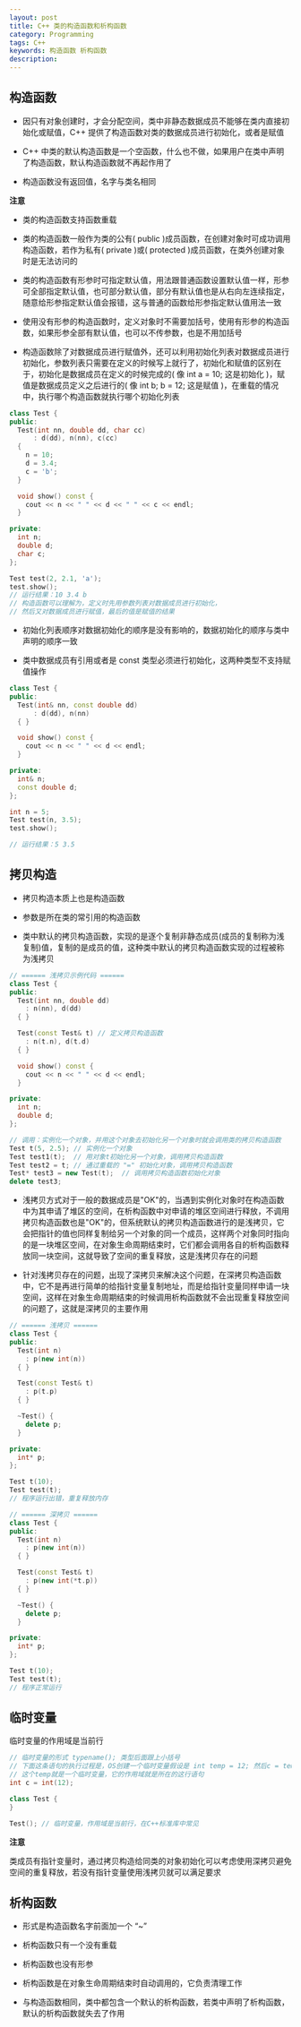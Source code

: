 ```yaml
---
layout: post
title: C++ 类的构造函数和析构函数
category: Programming
tags: C++
keywords: 构造函数 析构函数
description:
---
```


## 构造函数

- 因只有对象创建时，才会分配空间，类中非静态数据成员不能够在类内直接初始化或赋值，C++ 提供了构造函数对类的数据成员进行初始化，或者是赋值

- C++ 中类的默认构造函数是一个空函数，什么也不做，如果用户在类中声明了构造函数，默认构造函数就不再起作用了

- 构造函数没有返回值，名字与类名相同

**注意**

- 类的构造函数支持函数重载

- 类的构造函数一般作为类的公有( public )成员函数，在创建对象时可成功调用构造函数，若作为私有( private )或( protected )成员函数，在类外创建对象时是无法访问的

- 类的构造函数有形参时可指定默认值，用法跟普通函数设置默认值一样，形参可全部指定默认值，也可部分默认值，部分有默认值也是从右向左连续指定，随意给形参指定默认值会报错，这与普通的函数给形参指定默认值用法一致

- 使用没有形参的构造函数时，定义对象时不需要加括号，使用有形参的构造函数，如果形参全部有默认值，也可以不传参数，也是不用加括号

- 构造函数除了对数据成员进行赋值外，还可以利用初始化列表对数据成员进行初始化，参数列表只需要在定义的时候写上就行了，初始化和赋值的区别在于，初始化是数据成员在定义的时候完成的( 像 int a = 10; 这是初始化 )，赋值是数据成员定义之后进行的( 像 int b; b = 12; 这是赋值 )，在重载的情况中，执行哪个构造函数就执行哪个初始化列表

```cpp
class Test {
public:
  Test(int nn, double dd, char cc)
      : d(dd), n(nn), c(cc)
  {
    n = 10;
    d = 3.4;
    c = 'b';
  }

  void show() const {
    cout << n << " " << d << " " << c << endl;
  }

private:
  int n;
  double d;
  char c;
};

Test test(2, 2.1, 'a');
test.show();
// 运行结果：10 3.4 b
// 构造函数可以理解为，定义时先用参数列表对数据成员进行初始化，
// 然后又对数据成员进行赋值，最后的值是赋值的结果
```

- 初始化列表顺序对数据初始化的顺序是没有影响的，数据初始化的顺序与类中声明的顺序一致

- 类中数据成员有引用或者是 const 类型必须进行初始化，这两种类型不支持赋值操作

```cpp
class Test {
public:
  Test(int& nn, const double dd)
      : d(dd), n(nn)
  { }

  void show() const {
    cout << n << " " << d << endl;
  }

private:
  int& n;
  const double d;
};

int n = 5;
Test test(n, 3.5);
test.show();

// 运行结果：5 3.5
```

## 拷贝构造

- 拷贝构造本质上也是构造函数

- 参数是所在类的常引用的构造函数

- 类中默认的拷贝构造函数，实现的是逐个复制非静态成员(成员的复制称为浅复制)值，复制的是成员的值，这种类中默认的拷贝构造函数实现的过程被称为浅拷贝

```cpp
// ====== 浅拷贝示例代码 ======
class Test {
public:
  Test(int nn, double dd)
    : n(nn), d(dd)
  { }

  Test(const Test& t) // 定义拷贝构造函数
    : n(t.n), d(t.d)
  { }

  void show() const {
    cout << n << " " << d << endl;
  }

private:
  int n;
  double d;
};

// 调用：实例化一个对象，并用这个对象去初始化另一个对象时就会调用类的拷贝构造函数
Test t(5, 2.5); // 实例化一个对象
Test test1(t);  // 用对象t初始化另一个对象，调用拷贝构造函数
Test test2 = t; // 通过重载的 "=" 初始化对象，调用拷贝构造函数
Test* test3 = new Test(t);  // 调用拷贝构造函数初始化对象
delete test3;
```

- 浅拷贝方式对于一般的数据成员是"OK"的，当遇到实例化对象时在构造函数中为其申请了堆区的空间，在析构函数中对申请的堆区空间进行释放，不调用拷贝构造函数也是"OK"的，但系统默认的拷贝构造函数进行的是浅拷贝，它会把指针的值也同样复制给另一个对象的同一个成员，这样两个对象同时指向的是一块堆区空间，在对象生命周期结束时，它们都会调用各自的析构函数释放同一块空间，这就导致了空间的重复释放，这是浅拷贝存在的问题

- 针对浅拷贝存在的问题，出现了深拷贝来解决这个问题，在深拷贝构造函数中，它不是再进行简单的给指针变量复制地址，而是给指针变量同样申请一块空间，这样在对象生命周期结束的时候调用析构函数就不会出现重复释放空间的问题了，这就是深拷贝的主要作用

```cpp
// ====== 浅拷贝 ======
class Test {
public:
  Test(int n)
    : p(new int(n))
  { }

  Test(const Test& t)
    : p(t.p)
  { }

  ~Test() {
    delete p;
  }

private:
  int* p;
};

Test t(10);
Test test(t);
// 程序运行出错，重复释放内存

// ====== 深拷贝 ======
class Test {
public:
  Test(int n)
    : p(new int(n))
  { }

  Test(const Test& t)
    : p(new int(*t.p))
  { }

  ~Test() {
    delete p;
  }

private:
  int* p;
};

Test t(10);
Test test(t);
// 程序正常运行
```

## 临时变量

临时变量的作用域是当前行

```cpp
// 临时变量的形式 typename(); 类型后面跟上小括号
// 下面这条语句的执行过程是，OS创建一个临时变量假设是 int temp = 12; 然后c = temp;
// 这个temp就是一个临时变量，它的作用域就是所在的这行语句
int c = int(12);

class Test {
}

Test(); // 临时变量，作用域是当前行，在C++标准库中常见
```

**注意**

类成员有指针变量时，通过拷贝构造给同类的对象初始化可以考虑使用深拷贝避免空间的重复释放，若没有指针变量使用浅拷贝就可以满足要求

## 析构函数

- 形式是构造函数名字前面加一个 “~”

- 析构函数只有一个没有重载

- 析构函数也没有形参

- 析构函数是在对象生命周期结束时自动调用的，它负责清理工作

- 与构造函数相同，类中都包含一个默认的析构函数，若类中声明了析构函数，默认的析构函数就失去了作用
